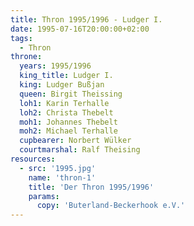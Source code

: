 ```yaml
---
title: Thron 1995/1996 - Ludger I.
date: 1995-07-16T20:00:00+02:00
tags:
  - Thron
throne:
  years: 1995/1996
  king_title: Ludger I.
  king: Ludger Bußjan
  queen: Birgit Theissing
  loh1: Karin Terhalle
  loh2: Christa Thebelt
  moh1: Johannes Thebelt
  moh2: Michael Terhalle
  cupbearer: Norbert Wülker
  courtmarshal: Ralf Theising
resources:
  - src: '1995.jpg'
    name: 'thron-1'
    title: 'Der Thron 1995/1996'
    params:
      copy: 'Buterland-Beckerhook e.V.'
---
```


